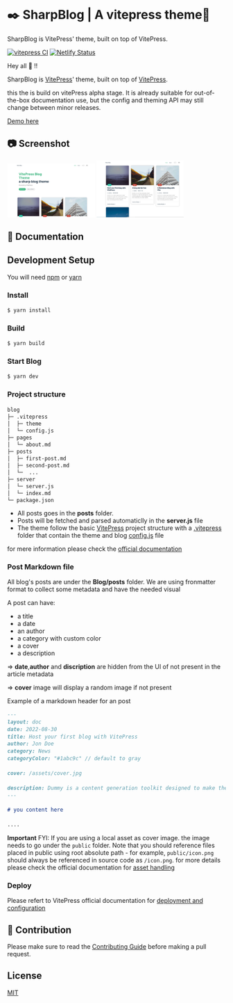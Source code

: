 # ✒️ SharpBlog | A vitepress theme🌟
SharpBlog is VitePress' theme, built on top of VitePress.


[![vitepress CI](https://github.com/ahdbk/vitepress-blog-sharp/actions/workflows/CI.yml/badge.svg)](https://github.com/ahdbk/vitepress-blog-sharp/actions/workflows/CI.yml)
[![Netlify Status](https://api.netlify.com/api/v1/badges/8b2c9df8-24bd-4eca-add1-1ec0c251a22d/deploy-status)](https://app.netlify.com/sites/vitepress-blog-sharp/deploys)

Hey all 👋 !!

SharpBlog is [VitePress](https://vitepress.vuejs.org/)' theme, built on top of [VitePress](https://github.com/vuejs/vitepress).

this the is build on vitePress alpha stage. It is already suitable for out-of-the-box documentation use, but the config and theming API may still change between minor releases.

[Demo here](https://vitepress-blog-sharp.netlify.app/)

## 📷 Screenshot
   <img title="blog" src="screenshots/01.png" width="40%"/>
   <img title="blog" src="screenshots/02.png" width="40%"/>

## 📔 Documentation
## Development Setup

You will need [npm](https://nodejs.org/) or [yarn](https://yarnpkg.com/cli/install)

### Install

```sh
$ yarn install
```
### Build

```sh
$ yarn build
```
### Start Blog

```sh
$ yarn dev
```
### Project structure
```
blog
├─ .vitepress
│  ├─ theme
│  └─ config.js
├─ pages
│  └─ about.md
├─ posts
│  ├─ first-post.md
│  ├─ second-post.md
│  └─  ...
├─ server
│  └─ server.js
│  └─ index.md
└─ package.json
```

- All posts goes in the **posts** folder.
- Posts will be fetched and parsed automaticlly in the **server.js** file
- The theme follow the basic [VitePress](https://vitepress.vuejs.org/) project structure with a [.vitepress](https://github.com/ahdbk/vitepress-blog-sharp/tree/main/.vitepress) folder that contain the theme and blog [config.js](https://github.com/ahdbk/vitepress-blog-sharp/blob/main/.vitepress/config.js) file

for mere information please check the [official documentation](https://vitepress.vuejs.org/)
### Post Markdown file
All blog's posts are under the **Blog/posts** folder.
We are using fronmatter format to collect some metadata and have the needed visual

A post can have: 
- a title
- a date 
- an author 
- a category with custom color
- a cover 
- a description 

=>  **date**,**author** and **discription** are hidden from the UI of not present in the article metadata

=>  **cover** image will display a random image if not present

Example of a markdown header for an post 
```markdown
---
layout: doc
date: 2022-08-30
title: Host your first blog with VitePress
author: Jon Doe
category: News
categoryColor: "#1abc9c" // default to gray

cover: /assets/cover.jpg

description: Dummy is a content generation toolkit designed to make the development, testing and presentation of web prototypes less time consuming and more realistic.
---

# you content here 

....
```
**Important**
FYI: If you are using a local asset as cover image. the image needs to go under the `public` folder.
Note that you should reference files placed in public using root absolute path - for example, `public/icon.png` should always be referenced in source code as `/icon.png`. for more details please check the official documentation for [asset handling](https://vitepress.vuejs.org/guide/asset-handling#public-files) 


### Deploy

Please refert to VitePress official documentation for [deployment and configuration](https://vitepress.vuejs.org/guide/deploying)

## 🙌 Contribution

Please make sure to read the [Contributing Guide](https://github.com/ahdbk/vitepress-blog-sharp/blob/main/contributing.md) before making a pull request.


## License
[MIT](https://github.com/vitepress-blog-sharp/blob/main/LICENSE)
